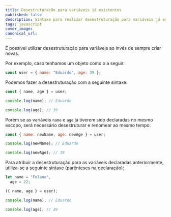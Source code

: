 ```yaml
---
title: Desestruturação para variáveis já existentes
published: false
description: Sintaxe para realizar desestruturação para variáveis já existentes no mesmo escopo em Javascript
tags: javascript
cover_image:
canonical_url:
---
```


É possível utilizar desestruturação para variáveis ao invés de sempre criar novas.

Por exemplo, caso tenhamos um objeto como o a seguir:

```javascript
const user = { name: "Eduardo", age: 39 };
```

Podemos fazer a desestruturação com a seguinte sintaxe:

```javascript
const { name, age } = user;

console.log(name); // Eduardo

console.log(age); // 39
```

Porém se as variáveis `name` e `age` já tiverem sido declaradas no mesmo escopo, será necessário desestruturar e renomear ao mesmo tempo:

```javascript
const { name: newName, age: newAge } = user;

console.log(newName); // Eduardo

console.log(newAge); // 39
```

Para atribuir a desestruturação para as variáveis declaradas anteriormente, utiliza-se a seguinte sintaxe (parênteses na declaração):

```javascript
let name = "Fulano",
  age = 22;

({ name, age } = user);

console.log(name); // Eduardo

console.log(age); // 39
```
